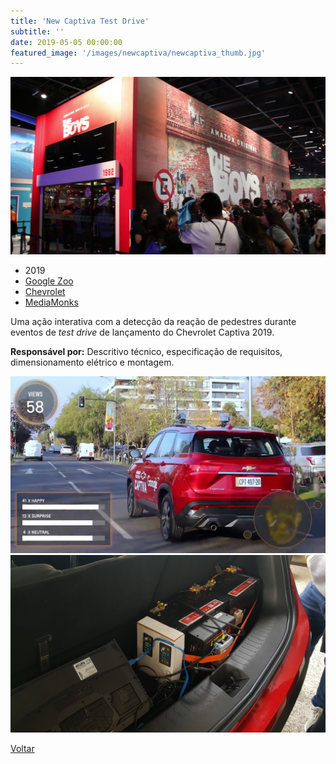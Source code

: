 ```yaml
---
title: 'New Captiva Test Drive'
subtitle: ''
date: 2019-05-05 00:00:00
featured_image: '/images/newcaptiva/newcaptiva_thumb.jpg'
---
```


![](/images/theboys/theboys_01.jpg)

* 2019
* [Google Zoo]()
* [Chevrolet](https://www.chevrolet.com.br/)
* [MediaMonks](https://www.mediamonks.com/)

Uma ação interativa com a detecção da reação de pedestres durante eventos de *test drive* de lançamento do Chevrolet Captiva 2019.

**Responsável por:** Descritivo técnico, especificação de requisitos, dimensionamento elétrico e montagem.

<div class="gallery" data-columns="2">
	<img src="/images/newcaptiva/newcaptiva_02.jpg">
	<img src="/images/newcaptiva/newcaptiva_03.jpg">
</div>

<a href='/' class="button button--large">Voltar</a>